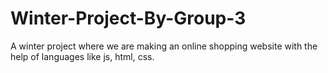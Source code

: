 # Winter-Project-By-Group-3
A winter project where we are making an online shopping website with the help of languages like js, html, css.
